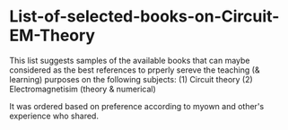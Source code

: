 # List-of-selected-books-on-Circuit-EM-Theory
This list suggests samples of the available books that can maybe considered as the best references to prperly sereve the teaching (& learning) 
purposes on the following subjects:
(1) Circuit theory 
(2) Electromagnetisim (theory & numerical)

 It was ordered based on preference according to myown and other's experience who shared.
